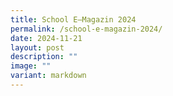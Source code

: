 ```yaml
---
title: School E–Magazin 2024
permalink: /school-e-magazin-2024/
date: 2024-11-21
layout: post
description: ""
image: ""
variant: markdown
---
```

